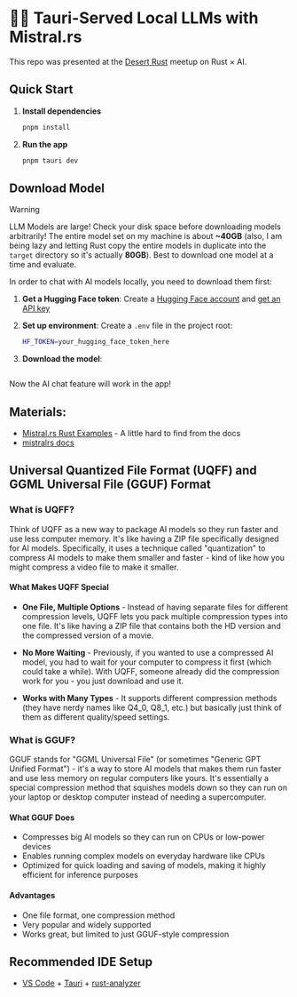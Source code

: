 # 🦙🦀 Tauri-Served Local LLMs with Mistral.rs

This repo was presented at the [Desert Rust](https://azdevs.github.io/desert-rustaceans) meetup on Rust × AI.

## Quick Start

1. **Install dependencies**

   ```bash
   pnpm install
   ```

2. **Run the app**
   ```bash
   pnpm tauri dev
   ```

## Download Model

> [!WARNING]  
> LLM Models are large! Check your disk space before downloading models arbitrarily! The entire model set on my machine is about **~40GB** (also, I am being lazy and letting Rust copy the entire models in duplicate into the `target` directory so it's actually **80GB**). Best to download one model at a time and evaluate.

In order to chat with AI models locally, you need to download them first:

1. **Get a Hugging Face token**: Create a [Hugging Face account](https://huggingface.co/) and [get an API key](https://huggingface.co/settings/tokens)

2. **Set up environment**: Create a `.env` file in the project root:

   ```bash
   HF_TOKEN=your_hugging_face_token_here
   ```

3. **Download the model**:

   ```bash

   ```

Now the AI chat feature will work in the app!

## Materials:

- [Mistral.rs Rust Examples](https://github.com/EricLBuehler/mistral.rs/tree/master/mistralrs/examples) - A little hard to find from the docs
- [mistralrs docs](https://ericlbuehler.github.io/mistral.rs/mistralrs/)

## Universal Quantized File Format (UQFF) and GGML Universal File (GGUF) Format

### What is UQFF?

Think of UQFF as a new way to package AI models so they run faster and use less computer memory. It's like having a ZIP file specifically designed for AI models. Specifically, it uses a technique called "quantization" to compress AI models to make them smaller and faster - kind of like how you might compress a video file to make it smaller.

#### What Makes UQFF Special

- **One File, Multiple Options** - Instead of having separate files for different compression levels, UQFF lets you pack multiple compression types into one file. It's like having a ZIP file that contains both the HD version and the compressed version of a movie.

- **No More Waiting** - Previously, if you wanted to use a compressed AI model, you had to wait for your computer to compress it first (which could take a while). With UQFF, someone already did the compression work for you - you just download and use it.

- **Works with Many Types** - It supports different compression methods (they have nerdy names like Q4_0, Q8_1, etc.) but basically just think of them as different quality/speed settings.

### What is GGUF?

GGUF stands for "GGML Universal File" (or sometimes "Generic GPT Unified Format") - it's a way to store AI models that makes them run faster and use less memory on regular computers like yours. It's essentially a special compression method that squishes models down so they can run on your laptop or desktop computer instead of needing a supercomputer.

#### What GGUF Does

- Compresses big AI models so they can run on CPUs or low-power devices
- Enables running complex models on everyday hardware like CPUs
- Optimized for quick loading and saving of models, making it highly efficient for inference purposes

#### Advantages

- One file format, one compression method
- Very popular and widely supported
- Works great, but limited to just GGUF-style compression

## Recommended IDE Setup

- [VS Code](https://code.visualstudio.com/) + [Tauri](https://marketplace.visualstudio.com/items?itemName=tauri-apps.tauri-vscode) + [rust-analyzer](https://marketplace.visualstudio.com/items?itemName=rust-lang.rust-analyzer)
